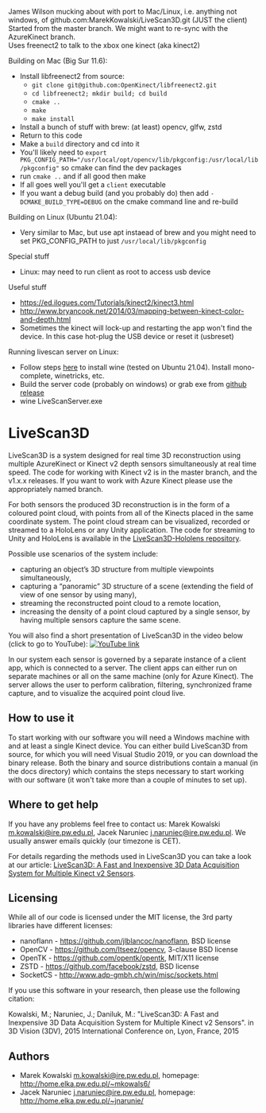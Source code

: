 James Wilson mucking about with port to Mac/Linux, i.e. anything not windows, of github.com:MarekKowalski/LiveScan3D.git (JUST the client)
Started from the master branch. We might want to re-sync with the AzureKinect branch.  
Uses freenect2 to talk to the xbox one kinect (aka kinect2)  

Building on Mac (Big Sur 11.6):
- Install libfreenect2 from source:
    - `git clone git@github.com:OpenKinect/libfreenect2.git`
    - `cd libfreenect2; mkdir build; cd build`
    - `cmake ..`
    - `make`
    - `make install`
- Install a bunch of stuff with brew: (at least) opencv, glfw, zstd
- Return to this code
- Make a `build` directory and cd into it
- You'll likely need to `export PKG_CONFIG_PATH="/usr/local/opt/opencv/lib/pkgconfig:/usr/local/lib/pkgconfig"` so cmake can find the dev packages
- run `cmake ..` and if all good then make
- If all goes well you'll get a `client` executable
- If you want a debug build (and you probably do) then add `-DCMAKE_BUILD_TYPE=DEBUG` on the cmake command line and re-build

Building on Linux (Ubuntu 21.04):
- Very similar to Mac, but use apt instaead of brew and you might need to set PKG_CONFIG_PATH to just `/usr/local/lib/pkgconfig`

Special stuff
- Linux: may need to run client as root to access usb device
 
Useful stuff
- https://ed.ilogues.com/Tutorials/kinect2/kinect3.html
- http://www.bryancook.net/2014/03/mapping-between-kinect-color-and-depth.html
- Sometimes the kinect will lock-up and restarting the app won't find the device. In this case hot-plug the USB device or reset it (usbreset)

Running livescan server on Linux:
 - Follow steps [here](https://www.dedoimedo.com/computers/wine-dotnet-mono.html) to install wine (tested on Ubuntu 21.04). Install mono-complete, winetricks, etc.
 - Build the server code (probably on windows) or grab exe from [github release](https://github.com/MarekKowalski/LiveScan3D/releases/tag/v1.0.1)
 - wine LiveScanServer.exe
 

# LiveScan3D #
LiveScan3D is a system designed for real time 3D reconstruction using multiple AzureKinect or Kinect v2 depth sensors simultaneously at real time speed. The code for working with Kinect v2 is in the master branch, and the v1.x.x releases. If you want to work with Azure Kinect please use the appropriately named branch.

For both sensors the produced 3D reconstruction is in the form of a coloured point cloud, with points from all of the Kinects placed in the same coordinate system. The point cloud stream can be visualized, recorded or streamed to a HoloLens or any Unity application. The code for streaming to Unity and HoloLens is available in the [LiveScan3D-Hololens repository](https://github.com/MarekKowalski/LiveScan3D-Hololens).

Possible use scenarios of the system include:
  * capturing an object’s 3D structure from multiple viewpoints simultaneously,
  * capturing a “panoramic” 3D structure of a scene (extending the field of view of one sensor by using many),
  * streaming the reconstructed point cloud to a remote location,
  * increasing the density of a point cloud captured by a single sensor, by having multiple sensors capture the same scene.

You will also find a short presentation of LiveScan3D in the video below (click to go to YouTube):
[![YouTube link](http://img.youtube.com/vi/9y_WglwpJtE/0.jpg)](http://www.youtube.com/watch?v=9y_WglwpJtE)

In our system each sensor is governed by a separate instance of a client app, which is connected to a server. The client apps can either run on separate machines or all on the same machine (only for Azure Kinect). The server allows the user to perform calibration, filtering, synchronized frame capture, and to visualize the acquired point cloud live.

## How to use it ##
To start working with our software you will need a Windows machine with and at least a single Kinect device. You can either build LiveScan3D from source, for which you will need Visual Studio 2019, or you can download the binary release.
Both the binary and source distributions contain a manual (in the docs directory) which contains the steps necessary to start working with our software (it won't take more than a couple of minutes to set up).

## Where to get help ##
If you have any problems feel free to contact us: Marek Kowalski <m.kowalski@ire.pw.edu.pl>, Jacek Naruniec <j.naruniec@ire.pw.edu.pl>. We usually answer emails quickly (our timezone is CET).

For details regarding the methods used in LiveScan3D you can take a look at our article: [LiveScan3D: A Fast and Inexpensive 3D Data Acquisition System for Multiple Kinect v2 Sensors](https://www.researchgate.net/publication/308807023_Livescan3D_A_Fast_and_Inexpensive_3D_Data_Acquisition_System_for_Multiple_Kinect_v2_Sensors).

## Licensing ##
While all of our code is licensed under the MIT license, the 3rd party libraries have different licenses:
  * nanoflann - https://github.com/jlblancoc/nanoflann, BSD license
  * OpenCV - https://github.com/Itseez/opencv, 3-clause BSD license
  * OpenTK - https://github.com/opentk/opentk, MIT/X11 license
  * ZSTD - https://github.com/facebook/zstd, BSD license
  * SocketCS - http://www.adp-gmbh.ch/win/misc/sockets.html

If you use this software in your research, then please use the following citation:

Kowalski, M.; Naruniec, J.; Daniluk, M.: "LiveScan3D: A Fast and Inexpensive 3D Data
Acquisition System for Multiple Kinect v2 Sensors". in 3D Vision (3DV), 2015 International Conference on, Lyon, France, 2015

## Authors ##
  * Marek Kowalski <m.kowalski@ire.pw.edu.pl>, homepage: http://home.elka.pw.edu.pl/~mkowals6/
  * Jacek Naruniec <j.naruniec@ire.pw.edu.pl>, homepage: http://home.elka.pw.edu.pl/~jnarunie/
